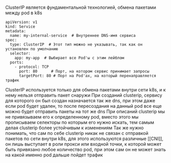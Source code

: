 ClusterIP является фундаментальной технологией, обмена пакетами между pod в k8s
```
apiVersion: v1
kind: Service
metadata:
  name: my-internal-service  # Внутреннее DNS-имя сервиса
spec:
  type: ClusterIP  # Этот тип можно не указывать, так как он установлен по умолчанию
  selector:
    app: my-app  # Выбирает все Pod'ы с этим лейблом
  ports:
    - protocol: TCP
      port: 80      # Порт, на котором сервис принимает запросы
      targetPort: 80 # Порт на Pod'ах, на который перенаправляется трафик
```
ClusterIP используется только для обмена пакетами внутри сети k8s, и к нему нельзя отправить пакет снаружи
При созданий clusterip, сервису для которого он был создан назначается так же dns, при этом даже если pod будет удален, то после пересоздания на данный pod все еще можно будет отправить пакеты на тот же dns
При описаний clusterip мы не привязываем его к определенному pod, вместо этого мы прописываем селекторы по которым его нужно искать, тем самым делая clusterip более устойчивым к изменениям
Так же нужно понимать, что сам по себе clusterip никак не связан с отправкой пакетов по сети внутри k8s, для этого используются различные [[CNI]], он лишь выступает в роли прокси или входной точки, к которой может быть привязано любое количество pod, при этом сам он не может знать на какой именно pod дальше пойдет трафик